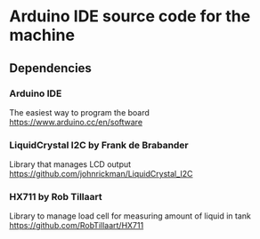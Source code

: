 # Arduino IDE source code for the machine
## Dependencies
### Arduino IDE
The easiest way to program the board  
https://www.arduino.cc/en/software  
### LiquidCrystal I2C by Frank de Brabander
Library that manages LCD output  
https://github.com/johnrickman/LiquidCrystal_I2C  
### HX711 by Rob Tillaart  
Library to manage load cell for measuring amount of liquid in tank  
https://github.com/RobTillaart/HX711  
